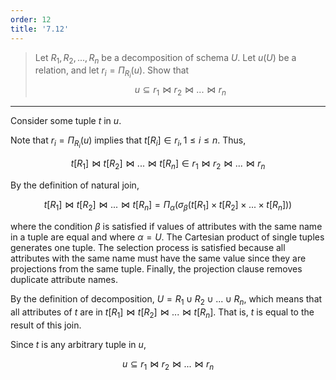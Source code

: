 ```yaml
---
order: 12
title: '7.12'
---
```

> Let $R_1, R_2, ..., R_n$ be a decomposition of schema $U$. Let 
> $u(U)$ be a relation, and let $r_i = \Pi_{R_i}(u)$. Show that 
> $$
> u \subseteq r_1 \bowtie r_2 \bowtie ... \bowtie r_n
> $$

--------------------------------

Consider some tuple $t$ in $u$. 

Note that $r_i = \Pi_{R_i}(u)$ implies that $t[R_i] \in r_i, 1 \leq i \leq n$. Thus, 

$$
t[R_1] \bowtie t[R_2] \bowtie ... \bowtie t[R_n] \in r_1 \bowtie r_2 \bowtie ... \bowtie r_n
$$

By the definition of natural join, 

$$
t[R_1] \bowtie t[R_2] \bowtie ... \bowtie t[R_n] = 
\Pi_\alpha(\sigma_\beta(t[R_1] \times t[R_2] \times ... \times t[R_n])) 
$$

where the condition $\beta$ is satisfied if values of attributes with the same name 
in a tuple are equal and where $\alpha = U$. The Cartesian product of single tuples
generates one tuple. The selection process is satisfied because all attributes with 
the same name must have the same value since they are projections from the same tuple. 
Finally, the projection clause removes duplicate attribute names. 

By the definition of decomposition, $U = R_1 \cup R_2 \cup ... \cup R_n$, which means 
that all attributes of $t$ are in $t[R_1] \bowtie t[R_2] \bowtie ... \bowtie t[R_n]$.
That is, $t$ is equal to the result of this join. 

Since $t$ is any arbitrary tuple in $u$, 

$$
u \subseteq r_1 \bowtie r_2 \bowtie ... \bowtie r_n
$$